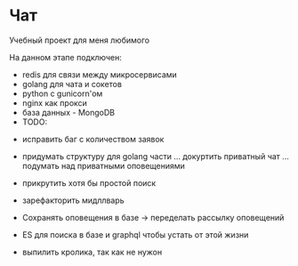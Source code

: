 # Чат
Учебный проект для меня любимого

На данном этапе подключен:
* redis для связи между микросервисами
* golang для чата и сокетов
* python с gunicorn'ом
* nginx как прокси
* база данных - MongoDB
* TODO: 

- исправить баг с количеством заявок
- придумать структуру для golang части
... докуртить приватный чат
... подумать над приватными оповещениями
- прикрутить хотя бы простой поиск
- зарефакторить мидллварь
- Сохранять оповещения в базе -> переделать рассылку оповещений
- ES для поиска в базе и graphql чтобы устать от этой жизни

- выпилить кролика, так как не нужон
